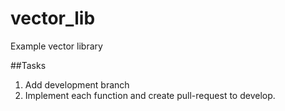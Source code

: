 # vector_lib
Example vector library

##Tasks

1. Add development branch
2. Implement each function and create pull-request to develop.
